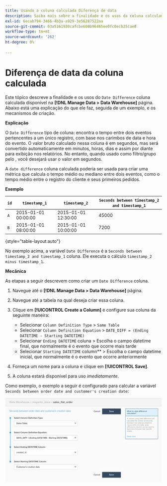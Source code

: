 ```yaml
---
title: Usando a coluna calculada Diferença de data
description: Saiba mais sobre a finalidade e os usos da coluna calculada Diferença de data .
exl-id: 6ecab794-3466-4b3a-a929-3e56287522aa
source-git-commit: 03a5161930cafcbe600b96465ee0fc0ecb25cae8
workflow-type: tm+mt
source-wordcount: '262'
ht-degree: 0%

---
```


# Diferença de data da coluna calculada

Este tópico descreve a finalidade e os usos do `Date Difference` coluna calculada disponível na **[!DNL Manage Data > Data Warehouse]** página. Abaixo está uma explicação do que ele faz, seguida de um exemplo, e os mecanismos de criação.

**Explicação**

O `Date Difference` tipo de coluna: encontra o tempo entre dois eventos pertencentes a um único registro, com base nos carimbos de data e hora do evento. O valor bruto calculado nessa coluna é em segundos, mas será convertido automaticamente em minutos, horas, dias e assim por diante para exibição nos relatórios. No entanto, quando usado como filtro/grupo pelo , você desejará usar o valor em segundos.

A `date difference` coluna calculada poderia ser usada para criar uma métrica que calcula o tempo médio ou mediano entre dois eventos, como o tempo médio entre o registro do cliente e seus primeiros pedidos.

**Exemplo**

| **`id`** | **`timestamp_1`** | **`timestamp_2`** | **`Seconds between timestamp_2 and timestamp_1`** |
|--- |--- |--- |--- |
| `A` | 2015-01-01 00:00:00 | 2015-01-01 12:30:00 | 45000 |
| `B` | 2015-01-01 08:00:00 | 2015-01-01 10:00:00 | 7200 |

{style=&quot;table-layout:auto&quot;}


No exemplo acima, a variável `Date Difference` é a `Seconds between timestamp_2 and timestamp_1` coluna. Ele executa o cálculo `timestamp_2 minus timestamp_1`.

**Mecânica**

As etapas a seguir descrevem como criar um `Date Difference` coluna.

1. Navegue até o **[!DNL Manage Data > Data Warehouse]** página.
1. Navegue até a tabela na qual deseja criar essa coluna.
1. Clique em **[!UICONTROL Create a Column]** e configure sua coluna da seguinte maneira:
   * Selecionar `Column Definition Type` > `Same Table`
   * Selecionar `Column Definition Equation` > `DATE_DIFF = (Ending DATETIME - Starting DATETIME)`
   * Selecionar `Ending DATETIME` coluna > Escolha o campo datetime final, que normalmente é o evento que ocorre mais tarde
   * Selecionar `Starting DATETIME` column** > Escolha o campo datetime inicial, que normalmente é o evento que ocorre anteriormente

1. Forneça um nome para a coluna e clique em **[!UICONTROL Save]**.
1. A coluna estará disponível para uso *imediatamente*.

Como exemplo, o exemplo a seguir é configurado para calcular a variável `Seconds between order date and customer's creation date`:

![](../../assets/date_diff.png)
